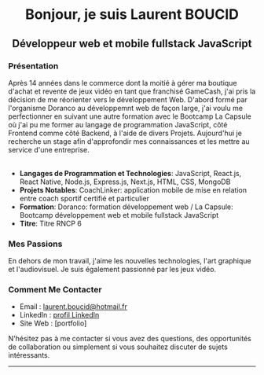 <h1 align="center">
  Bonjour, je suis Laurent BOUCID
</h1>

<h2 align="center">Développeur web et mobile fullstack JavaScript</h2>

### Présentation

Après 14 années dans le commerce dont la moitié à gérer ma boutique d'achat et revente de jeux vidéo en tant que franchisé GameCash, j'ai pris la décision de me réorienter vers le développement Web.
D'abord formé par l'organisme Doranco au développemnt web de façon large, j'ai voulu me perfectionner en suivant une autre formation avec le Bootcamp La Capsule où j'ai pu me former au langage de programmation JavaScript,
côté Frontend comme côté Backend, à l'aide de divers Projets. Aujourd'hui je recherche un stage afin d'approfondir mes connaissances et les mettre au service d'une entreprise.
<br></br>
- **Langages de Programmation et Technologies**: JavaScript, React.js, React Native, Node.js, Express.js, Next.js, HTML, CSS, MongoDB
- **Projets Notables**: CoachLinker: application mobile de mise en relation entre coach sportif certifié et particulier
- **Formation**: Doranco: formation développement web / La Capsule: Bootcamp développement web et mobile fullstack JavaScript
- **Titre**: Titre RNCP 6

### Mes Passions

En dehors de mon travail, j'aime les nouvelles technologies, l'art graphique et l'audiovisuel. Je suis également passionné par les jeux vidéo.

### Comment Me Contacter

- Email : laurent.boucid@hotmail.fr
- LinkedIn : [profil LinkedIn](https://www.linkedin.com/in/laurent-boucid-00282126b/)
- Site Web : [portfolio]

N'hésitez pas à me contacter si vous avez des questions, des opportunités de collaboration ou simplement si vous souhaitez discuter de sujets intéressants.

---
